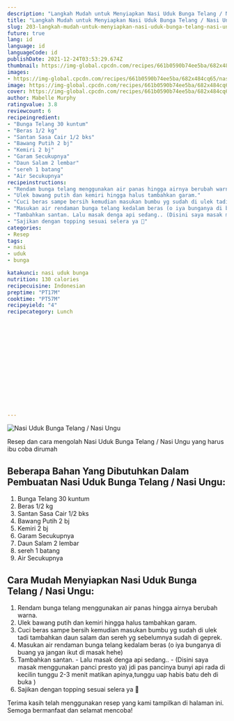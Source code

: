 ```yaml
---
description: "Langkah Mudah untuk Menyiapkan Nasi Uduk Bunga Telang / Nasi Ungu, Bikin Ngiler"
title: "Langkah Mudah untuk Menyiapkan Nasi Uduk Bunga Telang / Nasi Ungu, Bikin Ngiler"
slug: 203-langkah-mudah-untuk-menyiapkan-nasi-uduk-bunga-telang-nasi-ungu-bikin-ngiler
future: true
lang: id
language: id
languageCode: id
publishDate: 2021-12-24T03:53:29.674Z 
thumbnail: https://img-global.cpcdn.com/recipes/661b0590b74ee5ba/682x484cq65/nasi-uduk-bunga-telang-nasi-ungu-foto-resep-utama.webp
images:
- https://img-global.cpcdn.com/recipes/661b0590b74ee5ba/682x484cq65/nasi-uduk-bunga-telang-nasi-ungu-foto-resep-utama.webp
image: https://img-global.cpcdn.com/recipes/661b0590b74ee5ba/682x484cq65/nasi-uduk-bunga-telang-nasi-ungu-foto-resep-utama.webp
cover: https://img-global.cpcdn.com/recipes/661b0590b74ee5ba/682x484cq65/nasi-uduk-bunga-telang-nasi-ungu-foto-resep-utama.webp
author: Mabelle Murphy
ratingvalue: 3.8
reviewcount: 6
recipeingredient:
- "Bunga Telang 30 kuntum"
- "Beras 1/2 kg"
- "Santan Sasa Cair 1/2 bks"
- "Bawang Putih 2 bj"
- "Kemiri 2 bj"
- "Garam Secukupnya"
- "Daun Salam 2 lembar"
- "sereh 1 batang"
- "Air Secukupnya"
recipeinstructions:
- "Rendam bunga telang menggunakan air panas hingga airnya berubah warna."
- "Ulek bawang putih dan kemiri hingga halus tambahkan garam."
- "Cuci beras sampe bersih kemudian masukan bumbu yg sudah di ulek tadi tambahkan daun salam dan sereh yg sebelumnya sudah di geprek."
- "Masukan air rendaman bunga telang kedalam beras (o iya bunganya di buang ya jangan ikut di masak hehe)"
- "Tambahkan santan. Lalu masak denga api sedang.. (Disini saya masak menggunakan panci presto ya) jdi pas pancinya bunyi api rada di kecilin tunggu 2-3 menit matikan apinya,tunggu uap habis batu deh di buka )"
- "Sajikan dengan topping sesuai selera ya 🤩"
categories:
- Resep
tags:
- nasi
- uduk
- bunga

katakunci: nasi uduk bunga 
nutrition: 130 calories
recipecuisine: Indonesian
preptime: "PT17M"
cooktime: "PT57M"
recipeyield: "4"
recipecategory: Lunch


     
    
    
    
    
    
    
    
    
    
    
      
    
---
```



![Nasi Uduk Bunga Telang / Nasi Ungu](https://img-global.cpcdn.com/recipes/661b0590b74ee5ba/682x484cq65/nasi-uduk-bunga-telang-nasi-ungu-foto-resep-utama.webp)

Resep dan cara mengolah  Nasi Uduk Bunga Telang / Nasi Ungu yang harus ibu coba dirumah

<!--inarticleads1-->

## Beberapa Bahan Yang Dibutuhkan Dalam Pembuatan Nasi Uduk Bunga Telang / Nasi Ungu:

1. Bunga Telang 30 kuntum
1. Beras 1/2 kg
1. Santan Sasa Cair 1/2 bks
1. Bawang Putih 2 bj
1. Kemiri 2 bj
1. Garam Secukupnya
1. Daun Salam 2 lembar
1. sereh 1 batang
1. Air Secukupnya



<!--inarticleads2-->

## Cara Mudah Menyiapkan Nasi Uduk Bunga Telang / Nasi Ungu:

1. Rendam bunga telang menggunakan air panas hingga airnya berubah warna.
1. Ulek bawang putih dan kemiri hingga halus tambahkan garam.
1. Cuci beras sampe bersih kemudian masukan bumbu yg sudah di ulek tadi tambahkan daun salam dan sereh yg sebelumnya sudah di geprek.
1. Masukan air rendaman bunga telang kedalam beras (o iya bunganya di buang ya jangan ikut di masak hehe)
1. Tambahkan santan. - Lalu masak denga api sedang.. - (Disini saya masak menggunakan panci presto ya) jdi pas pancinya bunyi api rada di kecilin tunggu 2-3 menit matikan apinya,tunggu uap habis batu deh di buka )
1. Sajikan dengan topping sesuai selera ya 🤩




Terima kasih telah menggunakan resep yang kami tampilkan di halaman ini. Semoga bermanfaat dan selamat mencoba!

